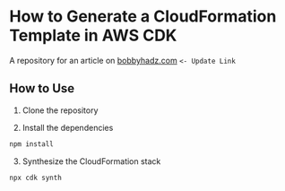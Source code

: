 # How to Generate a CloudFormation Template in AWS CDK

A repository for an article on
[bobbyhadz.com](https://bobbyhadz.com/blog/generate-cloudformation-template-cdk)
`<- Update Link`

## How to Use

1. Clone the repository

2. Install the dependencies

```bash
npm install
```

3. Synthesize the CloudFormation stack

```bash
npx cdk synth
```
